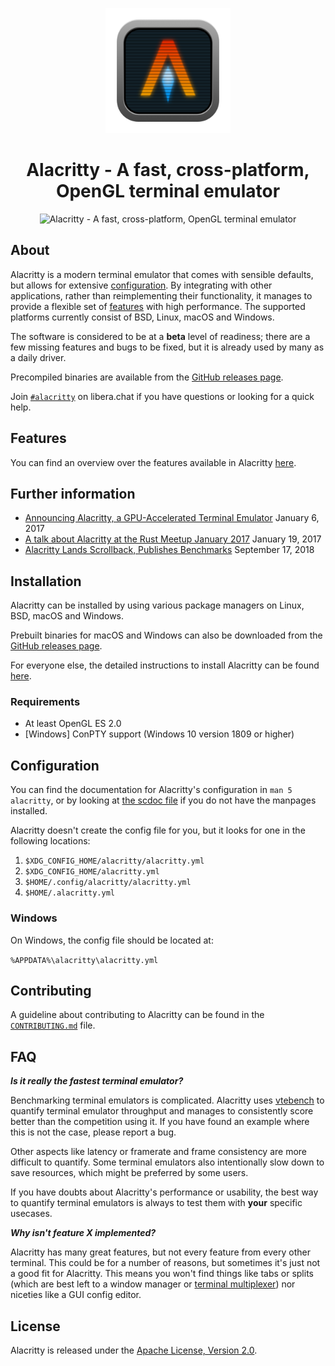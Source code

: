 <p align="center">
    <img width="200" alt="Alacritty Logo" src="https://raw.githubusercontent.com/alacritty/alacritty/master/extra/logo/compat/alacritty-term%2Bscanlines.png">
</p>

<h1 align="center">Alacritty - A fast, cross-platform, OpenGL terminal emulator</h1>

<p align="center">
  <img width="600"
       alt="Alacritty - A fast, cross-platform, OpenGL terminal emulator"
       src="https://user-images.githubusercontent.com/8886672/103264352-5ab0d500-49a2-11eb-8961-02f7da66c855.png">
</p>

## About

Alacritty is a modern terminal emulator that comes with sensible defaults, but
allows for extensive [configuration](#configuration). By integrating with other
applications, rather than reimplementing their functionality, it manages to
provide a flexible set of [features](./docs/features.md) with high performance.
The supported platforms currently consist of BSD, Linux, macOS and Windows.

The software is considered to be at a **beta** level of readiness; there are
a few missing features and bugs to be fixed, but it is already used by many as
a daily driver.

Precompiled binaries are available from the [GitHub releases page](https://github.com/alacritty/alacritty/releases).

Join [`#alacritty`] on libera.chat if you have questions or looking for a quick help.

[`#alacritty`]: https://web.libera.chat/gamja/?channels=#alacritty

## Features

You can find an overview over the features available in Alacritty [here](./docs/features.md).

## Further information

- [Announcing Alacritty, a GPU-Accelerated Terminal Emulator](https://jwilm.io/blog/announcing-alacritty/) January 6, 2017
- [A talk about Alacritty at the Rust Meetup January 2017](https://www.youtube.com/watch?v=qHOdYO3WUTk) January 19, 2017
- [Alacritty Lands Scrollback, Publishes Benchmarks](https://jwilm.io/blog/alacritty-lands-scrollback/) September 17, 2018

## Installation

Alacritty can be installed by using various package managers on Linux, BSD,
macOS and Windows.

Prebuilt binaries for macOS and Windows can also be downloaded from the
[GitHub releases page](https://github.com/alacritty/alacritty/releases).

For everyone else, the detailed instructions to install Alacritty can be found
[here](INSTALL.md).

### Requirements

- At least OpenGL ES 2.0
- [Windows] ConPTY support (Windows 10 version 1809 or higher)

## Configuration

You can find the documentation for Alacritty's configuration in `man 5
alacritty`, or by looking at [the scdoc file] if you do not have the manpages
installed.

[the scdoc file]: ./extra/man/alacritty.5.scd

Alacritty doesn't create the config file for you, but it looks for one in the
following locations:

1. `$XDG_CONFIG_HOME/alacritty/alacritty.yml`
2. `$XDG_CONFIG_HOME/alacritty.yml`
3. `$HOME/.config/alacritty/alacritty.yml`
4. `$HOME/.alacritty.yml`

### Windows

On Windows, the config file should be located at:

`%APPDATA%\alacritty\alacritty.yml`

## Contributing

A guideline about contributing to Alacritty can be found in the
[`CONTRIBUTING.md`](CONTRIBUTING.md) file.

## FAQ

**_Is it really the fastest terminal emulator?_**

Benchmarking terminal emulators is complicated. Alacritty uses
[vtebench](https://github.com/alacritty/vtebench) to quantify terminal emulator
throughput and manages to consistently score better than the competition using
it. If you have found an example where this is not the case, please report a
bug.

Other aspects like latency or framerate and frame consistency are more difficult
to quantify. Some terminal emulators also intentionally slow down to save
resources, which might be preferred by some users.

If you have doubts about Alacritty's performance or usability, the best way to
quantify terminal emulators is always to test them with **your** specific
usecases.

**_Why isn't feature X implemented?_**

Alacritty has many great features, but not every feature from every other
terminal. This could be for a number of reasons, but sometimes it's just not a
good fit for Alacritty. This means you won't find things like tabs or splits
(which are best left to a window manager or [terminal multiplexer][tmux]) nor
niceties like a GUI config editor.

[tmux]: https://github.com/tmux/tmux

## License

Alacritty is released under the [Apache License, Version 2.0].

[Apache License, Version 2.0]: https://github.com/alacritty/alacritty/blob/master/LICENSE-APACHE
